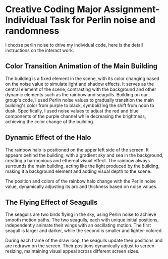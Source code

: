 # Creative Coding Major Assignment-Individual Task for Perlin noise and randomness
I choose perlin noise to drive my individual code, here is the detail instructions on the interact work.
## Color Transition Animation of the Main Building
The building is a fixed element in the scene, with its color changing based on the noise value to simulate light and shadow effects. It serves as the central element of the scene, contrasting with the background and other dynamic elements such as the rainbow and seagulls.
Building on our group's code, I used Perlin noise values to gradually transition the main building's color from purple to black, symbolizing the shift from noon to dusk.   Specifically, I used noise values to adjust the red and blue components of the purple channel while decreasing the brightness, achieving the color change of the building.

## Dynamic Effect of the Halo
The rainbow halo is positioned on the upper left side of the screen. It appears behind the building, with a gradient sky and sea in the background, creating a harmonious and ethereal visual effect. The rainbow always surrounds the main building, acting like the light produced by the building, making it a background element and adding visual depth to the scene.

The position and colors of the rainbow halo change with the Perlin noise value, dynamically adjusting its arc and thickness based on noise values.

## The Flying Effect of Seagulls
The seagulls are two birds flying in the sky, using Perlin noise to achieve smooth motion paths. The two seagulls, each with unique initial positions, independently animate their wings with an oscillating motion. The first seagull is larger and darker, while the second is smaller and lighter-colored.

During each frame of the draw loop, the seagulls update their positions and are redrawn on the screen. Their positions dynamically adjust to screen resizing, maintaining visual appeal across different screen sizes.

